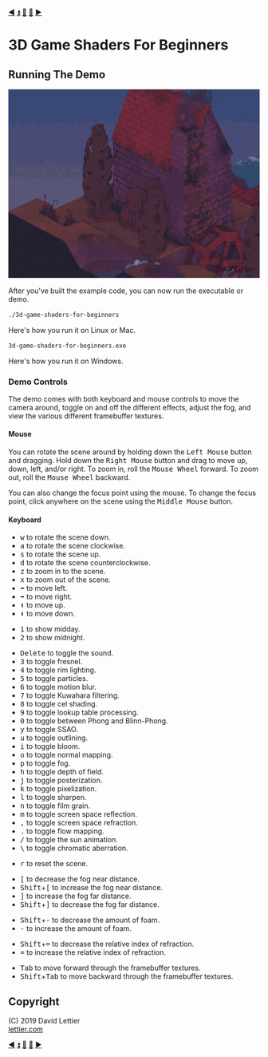 [:arrow_backward:](building-the-demo.md)
[:arrow_double_up:](../README.md)
[:arrow_up_small:](#)
[:arrow_down_small:](#copyright)
[:arrow_forward:](reference-frames.md)

# 3D Game Shaders For Beginners

## Running The Demo

<p align="center">
<img src="../resources/images/y5XcReP.gif" alt="Running The Demo" title="Running The Demo">
</p>

After you've built the example code, you can now run the executable or demo.

```bash
./3d-game-shaders-for-beginners
```

Here's how you run it on Linux or Mac.

```bash
3d-game-shaders-for-beginners.exe
```

Here's how you run it on Windows.

### Demo Controls

The demo comes with both keyboard and mouse controls to move the camera around,
toggle on and off the different effects,
adjust the fog,
and view the various different framebuffer textures.

#### Mouse

You can rotate the scene around by holding down the <kbd>Left Mouse</kbd> button and dragging.
Hold down the <kbd>Right Mouse</kbd> button and drag to move up, down, left, and/or right.
To zoom in, roll the <kbd>Mouse Wheel</kbd> forward.
To zoom out, roll the <kbd>Mouse Wheel</kbd> backward.

You can also change the focus point using the mouse.
To change the focus point,
click anywhere on the scene using the <kbd>Middle Mouse</kbd> button.

#### Keyboard

- <kbd>w</kbd> to rotate the scene down.
- <kbd>a</kbd> to rotate the scene clockwise.
- <kbd>s</kbd> to rotate the scene up.
- <kbd>d</kbd> to rotate the scene counterclockwise.
- <kbd>z</kbd> to zoom in to the scene.
- <kbd>x</kbd> to zoom out of the scene.
- <kbd>⬅</kbd> to move left.
- <kbd>➡</kbd> to move right.
- <kbd>⬆</kbd> to move up.
- <kbd>⬇</kbd> to move down.

<p></p>

- <kbd>1</kbd> to show midday.
- <kbd>2</kbd> to show midnight.

<p></p>

- <kbd>Delete</kbd> to toggle the sound.
- <kbd>3</kbd> to toggle fresnel.
- <kbd>4</kbd> to toggle rim lighting.
- <kbd>5</kbd> to toggle particles.
- <kbd>6</kbd> to toggle motion blur.
- <kbd>7</kbd> to toggle Kuwahara filtering.
- <kbd>8</kbd> to toggle cel shading.
- <kbd>9</kbd> to toggle lookup table processing.
- <kbd>0</kbd> to toggle between Phong and Blinn-Phong.
- <kbd>y</kbd> to toggle SSAO.
- <kbd>u</kbd> to toggle outlining.
- <kbd>i</kbd> to toggle bloom.
- <kbd>o</kbd> to toggle normal mapping.
- <kbd>p</kbd> to toggle fog.
- <kbd>h</kbd> to toggle depth of field.
- <kbd>j</kbd> to toggle posterization.
- <kbd>k</kbd> to toggle pixelization.
- <kbd>l</kbd> to toggle sharpen.
- <kbd>n</kbd> to toggle film grain.
- <kbd>m</kbd> to toggle screen space reflection.
- <kbd>,</kbd> to toggle screen space refraction.
- <kbd>.</kbd> to toggle flow mapping.
- <kbd>/</kbd> to toggle the sun animation.
- <kbd>\\</kbd> to toggle chromatic aberration.

<p></p>

- <kbd>r</kbd> to reset the scene.

<p></p>

- <kbd>\[</kbd> to decrease the fog near distance.
- <kbd>Shift</kbd>+<kbd>\[</kbd> to increase the fog near distance.
- <kbd>]</kbd> to increase the fog far distance.
- <kbd>Shift</kbd>+<kbd>]</kbd> to decrease the fog far distance.

<p></p>

- <kbd>Shift</kbd>+<kbd>-</kbd> to decrease the amount of foam.
- <kbd>-</kbd> to increase the amount of foam.

<p></p>

- <kbd>Shift</kbd>+<kbd>=</kbd> to decrease the relative index of refraction.
- <kbd>=</kbd> to increase the relative index of refraction.

<p></p>

- <kbd>Tab</kbd> to move forward through the framebuffer textures.
- <kbd>Shift</kbd>+<kbd>Tab</kbd> to move backward through the framebuffer textures.

## Copyright

(C) 2019 David Lettier
<br>
[lettier.com](https://www.lettier.com)

[:arrow_backward:](building-the-demo.md)
[:arrow_double_up:](../README.md)
[:arrow_up_small:](#)
[:arrow_down_small:](#copyright)
[:arrow_forward:](reference-frames.md)
